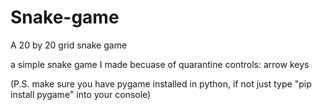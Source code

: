 # Snake-game
A 20 by 20 grid snake game

a simple snake game I made becuase of quarantine
controls: arrow keys

(P.S. make sure you have pygame installed in python, if not just type "pip install pygame" into your console)

